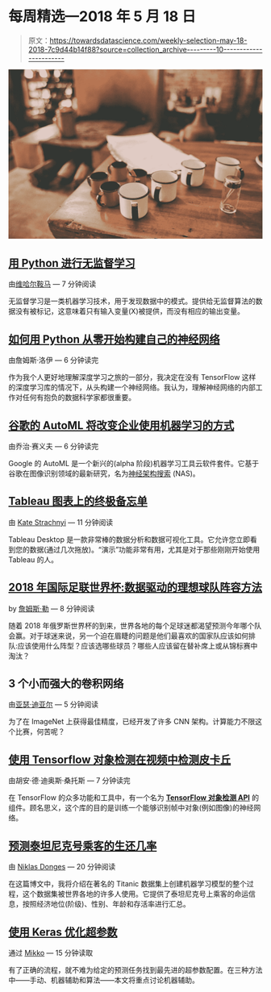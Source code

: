 # 每周精选—2018 年 5 月 18 日

> 原文：<https://towardsdatascience.com/weekly-selection-may-18-2018-7c9d44b14f88?source=collection_archive---------10----------------------->

![](img/14e77190ca94e78aebaf1b84f643206e.png)

## [用 Python 进行无监督学习](/unsupervised-learning-with-python-173c51dc7f03)

由[维哈尔鞍马](https://medium.com/u/4ce24554e1d2?source=post_page-----7c9d44b14f88--------------------------------) — 7 分钟阅读

无监督学习是一类机器学习技术，用于发现数据中的模式。提供给无监督算法的数据没有被标记，这意味着只有输入变量(X)被提供，而没有相应的输出变量。

## [如何用 Python 从零开始构建自己的神经网络](/how-to-build-your-own-neural-network-from-scratch-in-python-68998a08e4f6)

由詹姆斯·洛伊 — 6 分钟读完

作为我个人更好地理解深度学习之旅的一部分，我决定在没有 TensorFlow 这样的深度学习库的情况下，从头构建一个神经网络。我认为，理解神经网络的内部工作对任何有抱负的数据科学家都很重要。

## [谷歌的 AutoML 将改变企业使用机器学习的方式](/googles-automl-will-change-how-businesses-use-machine-learning-c7d72257aba9)

由乔治·赛义夫 — 6 分钟读完

Google 的 AutoML 是一个新兴的(alpha 阶段)机器学习工具云软件套件。它基于谷歌在图像识别领域的最新研究，名为[神经架构搜索](https://arxiv.org/abs/1707.07012) (NAS)。

## [Tableau 图表上的终极备忘单](/the-ultimate-cheat-sheet-on-tableau-charts-642bca94dde5)

由 [Kate Strachnyi](https://medium.com/u/fc065d3295b8?source=post_page-----7c9d44b14f88--------------------------------) — 11 分钟阅读

Tableau Desktop 是一款非常棒的数据分析和数据可视化工具。它允许您立即看到您的数据(通过几次拖放)。“演示”功能非常有用，尤其是对于那些刚刚开始使用 Tableau 的人。

## [2018 年国际足联世界杯:数据驱动的理想球队阵容方法](/fifa-world-cup-2018-a-data-driven-approach-to-ideal-team-line-ups-93505cfe36f8)

by [詹姆斯·勒](https://medium.com/u/52aa38cb8e25?source=post_page-----7c9d44b14f88--------------------------------) — 8 分钟阅读

随着 2018 年俄罗斯世界杯的到来，世界各地的每个足球迷都渴望预测今年哪个队会赢。对于球迷来说，另一个迫在眉睫的问题是他们最喜欢的国家队应该如何排队:应该使用什么阵型？应该选哪些球员？哪些人应该留在替补席上或从锦标赛中淘汰？

## 3 个小而强大的卷积网络

由[亚瑟·迪亚尔](https://medium.com/u/37db9bad97ab?source=post_page-----7c9d44b14f88--------------------------------) — 5 分钟阅读

为了在 ImageNet 上获得最佳精度，已经开发了许多 CNN 架构。计算能力不限这个比赛，何苦呢？

## [使用 Tensorflow 对象检测在视频中检测皮卡丘](/detecting-pikachu-in-videos-using-tensorflow-object-detection-cd872ac42c1d)

由胡安·德·迪奥斯·桑托斯 — 7 分钟读完

在 TensorFlow 的众多功能和工具中，有一个名为 [**TensorFlow 对象检测 API**](https://github.com/tensorflow/models/tree/master/research/object_detection) 的组件。顾名思义，这个库的目的是训练一个能够识别帧中对象(例如图像)的神经网络。

## [预测泰坦尼克号乘客的生还几率](/predicting-the-survival-of-titanic-passengers-30870ccc7e8)

由 [Niklas Donges](https://medium.com/u/8a23f092a330?source=post_page-----7c9d44b14f88--------------------------------) — 20 分钟阅读

在这篇博文中，我将介绍在著名的 Titanic 数据集上创建机器学习模型的整个过程，这个数据集被世界各地的许多人使用。它提供了泰坦尼克号上乘客的命运信息，按照经济地位(阶级)、性别、年龄和存活率进行汇总。

## [使用 Keras 优化超参数](/hyperparameter-optimization-with-keras-b82e6364ca53)

通过 [Mikko](https://medium.com/u/415c7038aba8?source=post_page-----7c9d44b14f88--------------------------------) — 15 分钟读取

有了正确的流程，就不难为给定的预测任务找到最先进的超参数配置。在三种方法中——手动、机器辅助和算法——本文将重点讨论机器辅助。